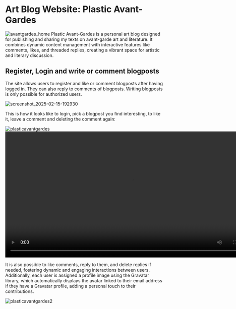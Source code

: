 # Art Blog Website: Plastic Avant-Gardes
![avantgardes_home](https://github.com/user-attachments/assets/f7f70455-c6db-4abe-9f7f-64d60bc8ec91)
Plastic Avant-Gardes is a personal art blog designed for publishing and sharing my texts on avant-garde art and literature. It combines dynamic content management with interactive features like comments, likes, and threaded replies, creating a vibrant space for artistic and literary discussion.

## Register, Login and write or comment blogposts
The site allows users to register and like or comment blogposts after having logged in. They can also reply to comments of blogposts. Writing blogposts is only possible for authorized users.

![screenshot_2025-02-15-192930](https://github.com/user-attachments/assets/3603b55b-0f0c-4e1a-adc0-34811b269b0a)


This is how it looks like to login, pick a blogpost you find interesting, to like it, leave a comment and deleting the comment again:

![plasticavantgardes](https://github.com/user-attachments/assets/93bbfa9e-4879-4846-9408-d7325f22c589)
<video width=800 autoplay><source src="https://github.com/user-attachments/assets/3603b55b-0f0c-4e1a-adc0-34811b269b0a"></source></video>

It is also possible to like comments, reply to them, and delete replies if needed, fostering dynamic and engaging interactions between users. Additionally, each user is assigned a profile image using the Gravatar library, which automatically displays the avatar linked to their email address if they have a Gravatar profile, adding a personal touch to their contributions.

![plasticavantgardes2](https://github.com/user-attachments/assets/48bc7175-0931-4099-9e97-11197c7ba67e)


